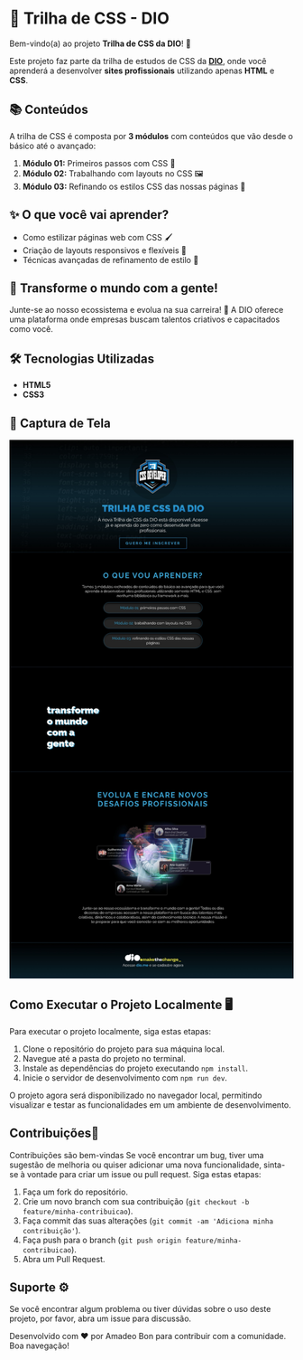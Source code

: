 # 🚀 Trilha de CSS - DIO

Bem-vindo(a) ao projeto **Trilha de CSS da DIO**! 🎉

Este projeto faz parte da trilha de estudos de CSS da **[DIO](https://dio.me)**, onde você aprenderá a desenvolver **sites profissionais** utilizando apenas **HTML** e **CSS**.

## 📚 Conteúdos

A trilha de CSS é composta por **3 módulos** com conteúdos que vão desde o básico até o avançado:

1. **Módulo 01:** Primeiros passos com CSS 👣
2. **Módulo 02:** Trabalhando com layouts no CSS 🖼️
3. **Módulo 03:** Refinando os estilos CSS das nossas páginas 🎨

## ✨ O que você vai aprender?

- Como estilizar páginas web com CSS 🖌️
- Criação de layouts responsivos e flexíveis 📐
- Técnicas avançadas de refinamento de estilo 🎯

## 🌟 Transforme o mundo com a gente!

Junte-se ao nosso ecossistema e evolua na sua carreira! 💼 A DIO oferece uma plataforma onde empresas buscam talentos criativos e capacitados como você. 

## 🛠️ Tecnologias Utilizadas

- **HTML5** 
- **CSS3**

## 📸 Captura de Tela

![Captura de tela do projeto](assets/images/CapturaDeTela.jpeg)

## Como Executar o Projeto Localmente 🖥️

Para executar o projeto localmente, siga estas etapas:

1. Clone o repositório do projeto para sua máquina local.
2. Navegue até a pasta do projeto no terminal.
3. Instale as dependências do projeto executando `npm install`.
4. Inicie o servidor de desenvolvimento com `npm run dev`.

O projeto agora será disponibilizado no navegador local, permitindo visualizar e testar as funcionalidades em um ambiente de desenvolvimento.

## Contribuições🤝

Contribuições são bem-vindas Se você encontrar um bug, tiver uma sugestão de melhoria ou quiser adicionar uma nova funcionalidade, sinta-se à vontade para criar um issue ou pull request. Siga estas etapas:

1. Faça um fork do repositório.
2. Crie um novo branch com sua contribuição (`git checkout -b feature/minha-contribuicao`).
3. Faça commit das suas alterações (`git commit -am 'Adiciona minha contribuição'`).
4. Faça push para o branch (`git push origin feature/minha-contribuicao`).
5. Abra um Pull Request.

## Suporte ⚙

Se você encontrar algum problema ou tiver dúvidas sobre o uso deste projeto, por favor, abra um issue para discussão.

Desenvolvido com ❤️ por Amadeo Bon para contribuir com a comunidade. Boa navegação!
